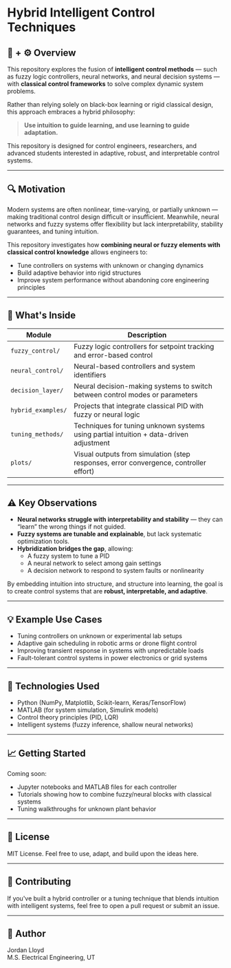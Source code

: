 # Hybrid Intelligent Control Techniques

## 🧠 + ⚙️ Overview

This repository explores the fusion of **intelligent control methods** — such as fuzzy logic controllers, neural networks, and neural decision systems — with **classical control frameworks** to solve complex dynamic system problems.

Rather than relying solely on black-box learning or rigid classical design, this approach embraces a hybrid philosophy:  
> **Use intuition to guide learning, and use learning to guide adaptation.**

This repository is designed for control engineers, researchers, and advanced students interested in adaptive, robust, and interpretable control systems.

---

## 🔍 Motivation

Modern systems are often nonlinear, time-varying, or partially unknown — making traditional control design difficult or insufficient. Meanwhile, neural networks and fuzzy systems offer flexibility but lack interpretability, stability guarantees, and tuning intuition.

This repository investigates how **combining neural or fuzzy elements with classical control knowledge** allows engineers to:
- Tune controllers on systems with unknown or changing dynamics
- Build adaptive behavior into rigid structures
- Improve system performance without abandoning core engineering principles

---

## 🧩 What's Inside

| Module | Description |
|--------|-------------|
| `fuzzy_control/` | Fuzzy logic controllers for setpoint tracking and error-based control |
| `neural_control/` | Neural-based controllers and system identifiers |
| `decision_layer/` | Neural decision-making systems to switch between control modes or parameters |
| `hybrid_examples/` | Projects that integrate classical PID with fuzzy or neural logic |
| `tuning_methods/` | Techniques for tuning unknown systems using partial intuition + data-driven adjustment |
| `plots/` | Visual outputs from simulation (step responses, error convergence, controller effort) |

---

## ⚠️ Key Observations

- **Neural networks struggle with interpretability and stability** — they can “learn” the wrong things if not guided.
- **Fuzzy systems are tunable and explainable**, but lack systematic optimization tools.
- **Hybridization bridges the gap**, allowing:
  - A fuzzy system to tune a PID
  - A neural network to select among gain settings
  - A decision network to respond to system faults or nonlinearity

By embedding intuition into structure, and structure into learning, the goal is to create control systems that are **robust, interpretable, and adaptive**.

---

## 💡 Example Use Cases

- Tuning controllers on unknown or experimental lab setups
- Adaptive gain scheduling in robotic arms or drone flight control
- Improving transient response in systems with unpredictable loads
- Fault-tolerant control systems in power electronics or grid systems

---

## 🧰 Technologies Used

- Python (NumPy, Matplotlib, Scikit-learn, Keras/TensorFlow)
- MATLAB (for system simulation, Simulink models)
- Control theory principles (PID, LQR)
- Intelligent systems (fuzzy inference, shallow neural networks)

---

## 📈 Getting Started

Coming soon:  
- Jupyter notebooks and MATLAB files for each controller  
- Tutorials showing how to combine fuzzy/neural blocks with classical systems  
- Tuning walkthroughs for unknown plant behavior

---

## 📄 License

MIT License. Feel free to use, adapt, and build upon the ideas here.

---

## 🤝 Contributing

If you've built a hybrid controller or a tuning technique that blends intuition with intelligent systems, feel free to open a pull request or submit an issue.

---

## 🧭 Author

Jordan Lloyd  
M.S. Electrical Engineering, UT
